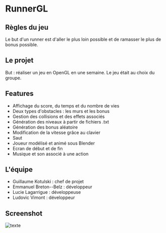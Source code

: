 # RunnerGL


## Règles du jeu 

Le but d'un runner est d'aller le plus loin possible et de ramasser le plus de bonus possible.

## Le projet

But : réaliser un jeu en OpenGL en une semaine.
Le jeu était au choix du groupe.

## Features

- Affichage du score, du temps et du nombre de vies
- Deux types d'obstacles : les murs et les bonus
- Gestion des collisions et des effets associés
- Génération des niveaux à partir de fichiers .txt
- Génération des bonus aléatoire
- Modification de la vitesse grâce au clavier
- Saut 
- Joueur modélisé et animé sous Blender
- Ecran de début et de fin
- Musique et son associé à une action

## L'équipe

- Guillaume Kotulski : chef de projet 
- Emmanuel Breton--Belz : développeur 
- Lucie Lagarrigue : développeuse 
- Ludovic Vimont : développeur 

## Screenshot

![texte](https://github.com/1ud0v1c/OpenGL/resources/game.png "Game")

